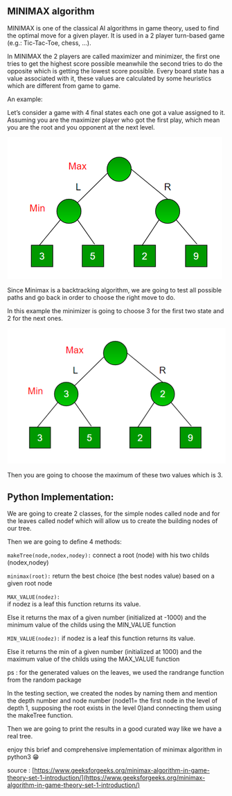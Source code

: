 ## MINIMAX algorithm 

MINIMAX is one of the classical AI algorithms in game theory, used to find the optimal move for a given player. It is used in a 2 player turn-based game (e.g.: Tic-Tac-Toe, chess, ...).


In MINIMAX the 2 players are called maximizer and minimizer, the first one tries to get the highest score possible meanwhile the second tries to do the opposite which is getting the lowest score possible.
Every board state has a value associated with it, these values are calculated by some heuristics which are different from game to game.


An example:

Let’s consider a game with 4 final states each one got a value assigned to it. Assuming you are the maximizer player who got the first play, which mean you are the root and you opponent at the next level. 


![Image of the first tree]( https://github.com/fouadkouzmane/minimax-python-implementation/blob/readme(modif)/images/minmax.png)


Since Minimax is a backtracking algorithm, we are going to test all possible paths and go back in order to choose the right move to do.

In this example the minimizer is going to choose 3 for the first two state and 2 for the next ones. 

![Image of the first tree]( https://github.com/fouadkouzmane/minimax-python-implementation/blob/readme(modif)/images/minmax1.png )


Then you are going to choose the maximum of these two values which is 3. 


## Python Implementation: 

We are going to create 2 classes, for the simple nodes called node and for the leaves called nodef which will allow us to create the building nodes of our tree.


Then we are going to define 4 methods: 
 
`makeTree(node,nodex,nodey):` connect a root (node) with his two childs (nodex,nodey)

`minimax(root):` return the best choice (the best nodes value) based on a given root node 

`MAX_VALUE(nodez):`  
if nodez is a leaf this function returns its value.

Else it returns the max of a given number (initialized at -1000) and the minimum value of the childs using the MIN_VALUE function 

`MIN_VALUE(nodez):`
if nodez is a leaf this function returns its value.

Else it returns the min of a given number (initialized at 1000) and the maximum value of the childs using the MAX_VALUE function  

ps : for the generated values on the leaves, we used the randrange function from the random package  

In the testing section, we created the nodes by naming them and mention the depth number and node number (node11= the first node in the level of depth 1, supposing the root exists in the level 0)and connecting them using the makeTree function.

Then we are going to print the results in a good curated way like we have a real tree.

enjoy this brief and comprehensive implementation of minimax algorithm in python3 😁

source : [https://www.geeksforgeeks.org/minimax-algorithm-in-game-theory-set-1-introduction/](https://www.geeksforgeeks.org/minimax-algorithm-in-game-theory-set-1-introduction/)


